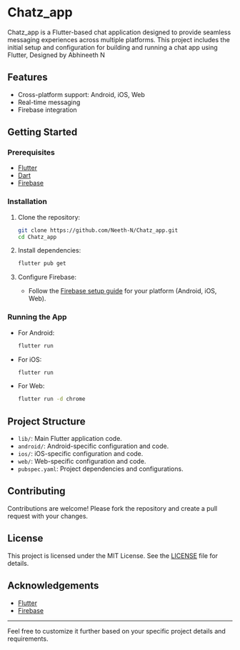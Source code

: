 # Chatz_app

Chatz_app is a Flutter-based chat application designed to provide seamless messaging experiences across multiple platforms. This project includes the initial setup and configuration for building and running a chat app using Flutter,
Designed by Abhineeth N

## Features

- Cross-platform support: Android, iOS, Web
- Real-time messaging
- Firebase integration

## Getting Started

### Prerequisites

- [Flutter](https://flutter.dev/docs/get-started/install)
- [Dart](https://dart.dev/get-dart)
- [Firebase](https://firebase.google.com/)

### Installation

1. Clone the repository:
   ```sh
   git clone https://github.com/Neeth-N/Chatz_app.git
   cd Chatz_app
   ```

2. Install dependencies:
   ```sh
   flutter pub get
   ```

3. Configure Firebase:
   - Follow the [Firebase setup guide](https://firebase.flutter.dev/docs/overview/) for your platform (Android, iOS, Web).

### Running the App

- For Android:
  ```sh
  flutter run
  ```

- For iOS:
  ```sh
  flutter run
  ```

- For Web:
  ```sh
  flutter run -d chrome
  ```

## Project Structure

- `lib/`: Main Flutter application code.
- `android/`: Android-specific configuration and code.
- `ios/`: iOS-specific configuration and code.
- `web/`: Web-specific configuration and code.
- `pubspec.yaml`: Project dependencies and configurations.

## Contributing

Contributions are welcome! Please fork the repository and create a pull request with your changes.

## License

This project is licensed under the MIT License. See the [LICENSE](LICENSE) file for details.

## Acknowledgements

- [Flutter](https://flutter.dev/)
- [Firebase](https://firebase.google.com/)

---

Feel free to customize it further based on your specific project details and requirements.
